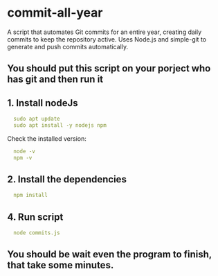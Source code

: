 # commit-all-year
A script that automates Git commits for an entire year, creating daily commits to keep the repository active. Uses Node.js and simple-git to generate and push commits automatically.

## You should put this script on your porject who has git and then run it 

## 1. Install nodeJs

```yaml
  sudo apt update
  sudo apt install -y nodejs npm
```

Check the installed version:

```yaml
  node -v
  npm -v
```

## 2. Install the dependencies

```yaml
  npm install
```

## 4. Run script

```yaml
  node commits.js
```

## You should be wait even the program to finish, that take some minutes.